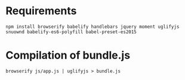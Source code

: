 # Requirements
    npm install browserify babelify handlebars jquery moment uglifyjs snuownd babelify-es6-polyfill babel-preset-es2015

# Compilation of bundle.js
    browserify js/app.js | uglifyjs > bundle.js
